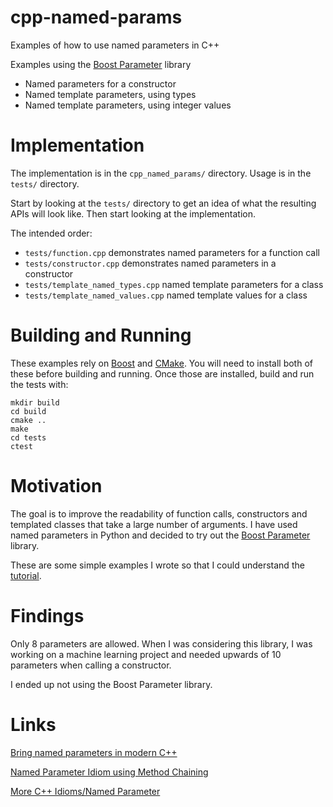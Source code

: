 # cpp-named-params

Examples of how to use named parameters in C++

Examples using the
[Boost Parameter](http://www.boost.org/doc/libs/1_64_0/libs/parameter/) library

* Named parameters for a constructor
* Named template parameters, using types
* Named template parameters, using integer values

# Implementation

The implementation is in the ```cpp_named_params/``` directory. Usage is in
the ```tests/``` directory.

Start by looking at the ```tests/``` directory to get an idea of what the
resulting APIs will look like. Then start looking at the implementation.

The intended order:

* ```tests/function.cpp``` demonstrates named parameters for a function call
* ```tests/constructor.cpp``` demonstrates named parameters in a constructor
* ```tests/template_named_types.cpp``` named template parameters for a class
* ```tests/template_named_values.cpp``` named template values for a class

# Building and Running

These examples rely on [Boost](http://www.boost.org) and
[CMake](https://cmake.org). You will need to install both of these before
building and running. Once those are installed, build and run the tests with:

```
mkdir build
cd build
cmake ..
make
cd tests
ctest
```

# Motivation

The goal is to improve the readability of function calls, constructors and
templated classes that take a large number of arguments. I have used named
parameters in Python and decided to try out the
[Boost Parameter](http://www.boost.org/doc/libs/1_64_0/libs/parameter/)
library.

These are some simple examples I wrote so that I could understand the
[tutorial](http://www.boost.org/doc/libs/1_64_0/libs/parameter/doc/html/index.html#tutorial).

# Findings

Only 8 parameters are allowed. When I was considering this library, I was
working on a machine learning project and needed upwards of 10 parameters
when calling a constructor.

I ended up not using the Boost Parameter library.

# Links

[Bring named parameters in modern C++](https://marcoarena.wordpress.com/2014/12/16/bring-named-parameters-in-modern-cpp/)

[Named Parameter Idiom using Method Chaining](https://web-beta.archive.org/web/20140106052713/http://www.parashift.com/c++-faq-lite/named-parameter-idiom.html)

[More C++ Idioms/Named Parameter](https://en.wikibooks.org/wiki/More_C%2B%2B_Idioms/Named_Parameter)
